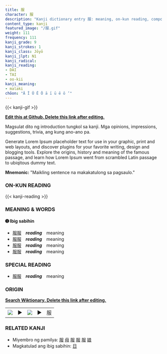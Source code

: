 ```yaml
---
title: 服
character: 服
description: "Kanji dictionary entry 服: meaning, on-kun reading, compounds, origin, related kanji"
content_type: kanji
featured_image: "/服.gif"
weight: 111
frequency: 111
kanji_grade: 9
kanji_strokes: 1
kanji_class: Jōyō
kanji_jlpt: N1
kanji_radical: 
kanji_reading: 
- DAI
- TAI
- oo-kii
kanji_meaning:
- malaki
chōon: "Ā Ī Ū Ē Ō ā ī ū ē ō ’"
---
```

[//]: # (Don't edit the line below. Kanji animated GIF code is automatically generated.)
{{< kanji-gif >}}

[//]: # (Edit below this line.)

**[Edit this at Github. Delete this link after editing.](https://github.com/tim0g/tim/tree/main/content/kanji/服/index.md)**

Magsulat dito ng introduction tungkol sa kanji. Mga opinions, impressions, suggestions, trivia, ang kung ano-ano pa.

Generate Lorem Ipsum placeholder text for use in your graphic, print and web layouts, and discover plugins for your favorite writing, design and blogging tools. Explore the origins, history and meaning of the famous passage, and learn how Lorem Ipsum went from scrambled Latin passage to ubiqitous dummy text.
 
**Mnemonic:** "Maikling sentence na makakatulong sa pagsaulo."

### ON-KUN READING

[//]: # (Don't edit the line below. ON-KUN READING code is automatically generated.)
{{< kanji-reading >}}

### MEANING & WORDS

#### ➊ **Ibig sabihin**
  - [服](../服)[服](../服)　***reading***　meaning
  - [服](../服)[服](../服)　***reading***　meaning
  - [服](../服)[服](../服)　***reading***　meaning
  - [服](../服)[服](../服)　***reading***　meaning

### SPECIAL READING
  - [服](../服)[服](../服)　***reading***　meaning

### ORIGIN

**[Search Wiktionary. Delete this link after editing.](https://wiktionary.org/wiki/服)**
<table class="kanji-table"><tr><td>
<img src="60px-服-bronze.svg.png">
</td><td>▶</td><td>
<img src="60px-服-oracle.svg.png">
</td><td>▶</td>
<td class="kanji-origin">服</td>
</tr></table>

### RELATED KANJI
- Miyembro ng pamilya: [服](../服) [母](../母) [服](../服) [服](../服) [服](../服) [娘](../娘)
- Magkatulad ang ibig sabihin: [日](../日)
